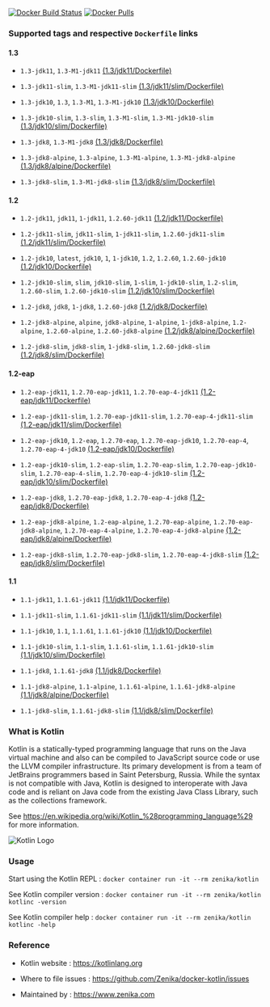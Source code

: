 [![Docker Build Status](https://img.shields.io/docker/build/zenika/kotlin.svg)](https://hub.docker.com/r/zenika/kotlin/) [![Docker Pulls](https://img.shields.io/docker/pulls/zenika/kotlin.svg)](https://hub.docker.com/r/zenika/kotlin/)

### Supported tags and respective `Dockerfile` links

#### 1.3

 * `1.3-jdk11`, `1.3-M1-jdk11` [(1.3/jdk11/Dockerfile)](https://github.com/Zenika/docker-kotlin/blob/master/1.3/jdk11/Dockerfile)

 * `1.3-jdk11-slim`, `1.3-M1-jdk11-slim` [(1.3/jdk11/slim/Dockerfile)](https://github.com/Zenika/docker-kotlin/blob/master/1.3/jdk11/slim/Dockerfile)

 * `1.3-jdk10`, `1.3`, `1.3-M1`, `1.3-M1-jdk10` [(1.3/jdk10/Dockerfile)](https://github.com/Zenika/docker-kotlin/blob/master/1.3/jdk10/Dockerfile)

 * `1.3-jdk10-slim`, `1.3-slim`, `1.3-M1-slim`, `1.3-M1-jdk10-slim` [(1.3/jdk10/slim/Dockerfile)](https://github.com/Zenika/docker-kotlin/blob/master/1.3/jdk10/slim/Dockerfile)

 * `1.3-jdk8`, `1.3-M1-jdk8` [(1.3/jdk8/Dockerfile)](https://github.com/Zenika/docker-kotlin/blob/master/1.3/jdk8/Dockerfile)

 * `1.3-jdk8-alpine`, `1.3-alpine`, `1.3-M1-alpine`, `1.3-M1-jdk8-alpine` [(1.3/jdk8/alpine/Dockerfile)](https://github.com/Zenika/docker-kotlin/blob/master/1.3/jdk8/alpine/Dockerfile)

 * `1.3-jdk8-slim`, `1.3-M1-jdk8-slim` [(1.3/jdk8/slim/Dockerfile)](https://github.com/Zenika/docker-kotlin/blob/master/1.3/jdk8/slim/Dockerfile)

#### 1.2

 * `1.2-jdk11`, `jdk11`, `1-jdk11`, `1.2.60-jdk11` [(1.2/jdk11/Dockerfile)](https://github.com/Zenika/docker-kotlin/blob/master/1.2/jdk11/Dockerfile)

 * `1.2-jdk11-slim`, `jdk11-slim`, `1-jdk11-slim`, `1.2.60-jdk11-slim` [(1.2/jdk11/slim/Dockerfile)](https://github.com/Zenika/docker-kotlin/blob/master/1.2/jdk11/slim/Dockerfile)

 * `1.2-jdk10`, `latest`, `jdk10`, `1`, `1-jdk10`, `1.2`, `1.2.60`, `1.2.60-jdk10` [(1.2/jdk10/Dockerfile)](https://github.com/Zenika/docker-kotlin/blob/master/1.2/jdk10/Dockerfile)

 * `1.2-jdk10-slim`, `slim`, `jdk10-slim`, `1-slim`, `1-jdk10-slim`, `1.2-slim`, `1.2.60-slim`, `1.2.60-jdk10-slim` [(1.2/jdk10/slim/Dockerfile)](https://github.com/Zenika/docker-kotlin/blob/master/1.2/jdk10/slim/Dockerfile)

 * `1.2-jdk8`, `jdk8`, `1-jdk8`, `1.2.60-jdk8` [(1.2/jdk8/Dockerfile)](https://github.com/Zenika/docker-kotlin/blob/master/1.2/jdk8/Dockerfile)

 * `1.2-jdk8-alpine`, `alpine`, `jdk8-alpine`, `1-alpine`, `1-jdk8-alpine`, `1.2-alpine`, `1.2.60-alpine`, `1.2.60-jdk8-alpine` [(1.2/jdk8/alpine/Dockerfile)](https://github.com/Zenika/docker-kotlin/blob/master/1.2/jdk8/alpine/Dockerfile)

 * `1.2-jdk8-slim`, `jdk8-slim`, `1-jdk8-slim`, `1.2.60-jdk8-slim` [(1.2/jdk8/slim/Dockerfile)](https://github.com/Zenika/docker-kotlin/blob/master/1.2/jdk8/slim/Dockerfile)

#### 1.2-eap

 * `1.2-eap-jdk11`, `1.2.70-eap-jdk11`, `1.2.70-eap-4-jdk11` [(1.2-eap/jdk11/Dockerfile)](https://github.com/Zenika/docker-kotlin/blob/master/1.2-eap/jdk11/Dockerfile)

 * `1.2-eap-jdk11-slim`, `1.2.70-eap-jdk11-slim`, `1.2.70-eap-4-jdk11-slim` [(1.2-eap/jdk11/slim/Dockerfile)](https://github.com/Zenika/docker-kotlin/blob/master/1.2-eap/jdk11/slim/Dockerfile)

 * `1.2-eap-jdk10`, `1.2-eap`, `1.2.70-eap`, `1.2.70-eap-jdk10`, `1.2.70-eap-4`, `1.2.70-eap-4-jdk10` [(1.2-eap/jdk10/Dockerfile)](https://github.com/Zenika/docker-kotlin/blob/master/1.2-eap/jdk10/Dockerfile)

 * `1.2-eap-jdk10-slim`, `1.2-eap-slim`, `1.2.70-eap-slim`, `1.2.70-eap-jdk10-slim`, `1.2.70-eap-4-slim`, `1.2.70-eap-4-jdk10-slim` [(1.2-eap/jdk10/slim/Dockerfile)](https://github.com/Zenika/docker-kotlin/blob/master/1.2-eap/jdk10/slim/Dockerfile)

 * `1.2-eap-jdk8`, `1.2.70-eap-jdk8`, `1.2.70-eap-4-jdk8` [(1.2-eap/jdk8/Dockerfile)](https://github.com/Zenika/docker-kotlin/blob/master/1.2-eap/jdk8/Dockerfile)

 * `1.2-eap-jdk8-alpine`, `1.2-eap-alpine`, `1.2.70-eap-alpine`, `1.2.70-eap-jdk8-alpine`, `1.2.70-eap-4-alpine`, `1.2.70-eap-4-jdk8-alpine` [(1.2-eap/jdk8/alpine/Dockerfile)](https://github.com/Zenika/docker-kotlin/blob/master/1.2-eap/jdk8/alpine/Dockerfile)

 * `1.2-eap-jdk8-slim`, `1.2.70-eap-jdk8-slim`, `1.2.70-eap-4-jdk8-slim` [(1.2-eap/jdk8/slim/Dockerfile)](https://github.com/Zenika/docker-kotlin/blob/master/1.2-eap/jdk8/slim/Dockerfile)

#### 1.1

 * `1.1-jdk11`, `1.1.61-jdk11` [(1.1/jdk11/Dockerfile)](https://github.com/Zenika/docker-kotlin/blob/master/1.1/jdk11/Dockerfile)

 * `1.1-jdk11-slim`, `1.1.61-jdk11-slim` [(1.1/jdk11/slim/Dockerfile)](https://github.com/Zenika/docker-kotlin/blob/master/1.1/jdk11/slim/Dockerfile)

 * `1.1-jdk10`, `1.1`, `1.1.61`, `1.1.61-jdk10` [(1.1/jdk10/Dockerfile)](https://github.com/Zenika/docker-kotlin/blob/master/1.1/jdk10/Dockerfile)

 * `1.1-jdk10-slim`, `1.1-slim`, `1.1.61-slim`, `1.1.61-jdk10-slim` [(1.1/jdk10/slim/Dockerfile)](https://github.com/Zenika/docker-kotlin/blob/master/1.1/jdk10/slim/Dockerfile)

 * `1.1-jdk8`, `1.1.61-jdk8` [(1.1/jdk8/Dockerfile)](https://github.com/Zenika/docker-kotlin/blob/master/1.1/jdk8/Dockerfile)

 * `1.1-jdk8-alpine`, `1.1-alpine`, `1.1.61-alpine`, `1.1.61-jdk8-alpine` [(1.1/jdk8/alpine/Dockerfile)](https://github.com/Zenika/docker-kotlin/blob/master/1.1/jdk8/alpine/Dockerfile)

 * `1.1-jdk8-slim`, `1.1.61-jdk8-slim` [(1.1/jdk8/slim/Dockerfile)](https://github.com/Zenika/docker-kotlin/blob/master/1.1/jdk8/slim/Dockerfile)

### What is Kotlin

Kotlin is a statically-typed programming language that runs on the Java virtual machine and also can be compiled to JavaScript source code or use the LLVM compiler infrastructure. Its primary development is from a team of JetBrains programmers based in Saint Petersburg, Russia. While the syntax is not compatible with Java, Kotlin is designed to interoperate with Java code and is reliant on Java code from the existing Java Class Library, such as the collections framework.

See https://en.wikipedia.org/wiki/Kotlin_%28programming_language%29 for more information.

![Kotlin Logo](https://github.com/Zenika/docker-kotlin/raw/master/Kotlin-logo.png)

### Usage

Start using the Kotlin REPL : `docker container run -it --rm zenika/kotlin`

See Kotlin compiler version : `docker container run -it --rm zenika/kotlin kotlinc -version`

See Kotlin compiler help : `docker container run -it --rm zenika/kotlin kotlinc -help`

### Reference

 * Kotlin website : https://kotlinlang.org

 * Where to file issues : https://github.com/Zenika/docker-kotlin/issues

 * Maintained by : https://www.zenika.com
